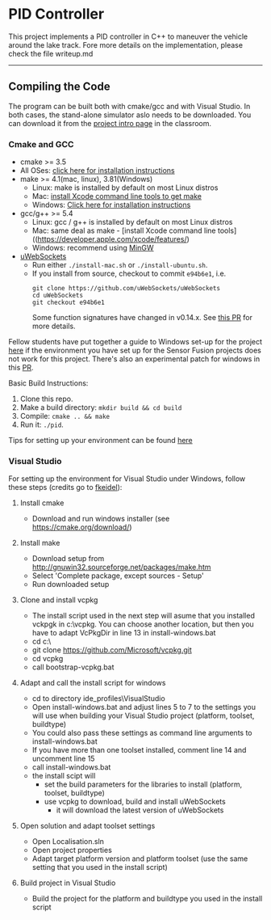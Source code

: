 # PID Controller

This project implements a PID controller in C++ to maneuver the vehicle around the lake track. Fore more details on the implementation, please check the file writeup.md

---

## Compiling the Code

The program can be built both with cmake/gcc and with Visual Studio. In both cases, the stand-alone simulator aslo needs to be downloaded. You can download it from the [project intro page](https://github.com/udacity/self-driving-car-sim/releases) in the classroom.

### Cmake and GCC

* cmake >= 3.5
 * All OSes: [click here for installation instructions](https://cmake.org/install/)
* make >= 4.1(mac, linux), 3.81(Windows)
  * Linux: make is installed by default on most Linux distros
  * Mac: [install Xcode command line tools to get make](https://developer.apple.com/xcode/features/)
  * Windows: [Click here for installation instructions](http://gnuwin32.sourceforge.net/packages/make.htm)
* gcc/g++ >= 5.4
  * Linux: gcc / g++ is installed by default on most Linux distros
  * Mac: same deal as make - [install Xcode command line tools]((https://developer.apple.com/xcode/features/)
  * Windows: recommend using [MinGW](http://www.mingw.org/)
* [uWebSockets](https://github.com/uWebSockets/uWebSockets)
  * Run either `./install-mac.sh` or `./install-ubuntu.sh`.
  * If you install from source, checkout to commit `e94b6e1`, i.e.
    ```
    git clone https://github.com/uWebSockets/uWebSockets 
    cd uWebSockets
    git checkout e94b6e1
    ```
    Some function signatures have changed in v0.14.x. See [this PR](https://github.com/udacity/CarND-MPC-Project/pull/3) for more details.

Fellow students have put together a guide to Windows set-up for the project [here](https://s3-us-west-1.amazonaws.com/udacity-selfdrivingcar/files/Kidnapped_Vehicle_Windows_Setup.pdf) if the environment you have set up for the Sensor Fusion projects does not work for this project. There's also an experimental patch for windows in this [PR](https://github.com/udacity/CarND-PID-Control-Project/pull/3).

Basic Build Instructions:

1. Clone this repo.
2. Make a build directory: `mkdir build && cd build`
3. Compile: `cmake .. && make`
4. Run it: `./pid`. 

Tips for setting up your environment can be found [here](https://classroom.udacity.com/nanodegrees/nd013/parts/40f38239-66b6-46ec-ae68-03afd8a601c8/modules/0949fca6-b379-42af-a919-ee50aa304e6a/lessons/f758c44c-5e40-4e01-93b5-1a82aa4e044f/concepts/23d376c7-0195-4276-bdf0-e02f1f3c665d)

### Visual Studio

For setting up the environment for Visual Studio under Windows, follow these steps (credits go to [fkeidel](https://github.com/fkeidel/CarND-Term2-ide-profile-VisualStudio/blob/master/VisualStudio/README.md)):

1. Install cmake
    * Download and run windows installer (see https://cmake.org/download/)

2. Install make
    * Download setup from   http://gnuwin32.sourceforge.net/packages/make.htm
    * Select 'Complete package, except sources - Setup'
    * Run downloaded setup

3. Clone and install vcpkg
    * The install script used in the next step will asume that you installed vckpgk in c:\\vcpkg. You can choose another location, but then you have to adapt VcPkgDir in line 13 in install-windows.bat
    * cd c:\\
    * git clone https://github.com/Microsoft/vcpkg.git
    * cd vcpkg
    * call bootstrap-vcpkg.bat

4. Adapt and call the install script for windows
    * cd to directory ide_profiles\\VisualStudio
    * Open install-windows.bat and adjust lines 5 to 7 to the   settings you will use when building your Visual Studio project    (platform, toolset, buildtype)
    * You could also pass these settings as command line arguments  to install-windows.bat
    * If you have more than one toolset installed, comment line 14  and uncomment line 15
    * call install-windows.bat
    * the install scipt will
        * set the build parameters for the libraries to install     (platform, toolset, buildtype)
        * use vcpkg to download, build and install uWebSockets
            * it will download the latest version of uWebSockets

5. Open solution and adapt toolset settings
    * Open Localisation.sln
    * Open project properties
    * Adapt target platform version and platform toolset (use the   same setting that you used in the install script)

6. Build project in Visual Studio
    * Build the project for the platform and buildtype you used in the install script